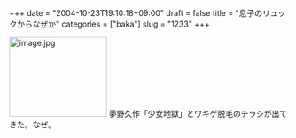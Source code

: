 +++
date = "2004-10-23T19:10:18+09:00"
draft = false
title = "息子のリュックからなぜか"
categories = ["baka"]
slug = "1233"
+++

<img src="http://ieiriblog.jugem.cc/?image=4058" class="pict" width="176" height="144" alt="image.jpg" />
夢野久作「少女地獄」とワキゲ脱毛のチラシが出てきた。なぜ。
